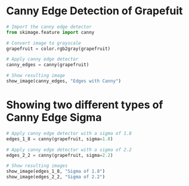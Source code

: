 # Canny Edge Detection of Grapefuit
```py
# Import the canny edge detector 
from skimage.feature import canny

# Convert image to grayscale
grapefruit = color.rgb2gray(grapefruit)

# Apply canny edge detector
canny_edges = canny(grapefruit)

# Show resulting image
show_image(canny_edges, "Edges with Canny")
```

# Showing two different types of Canny Edge Sigma
```py
# Apply canny edge detector with a sigma of 1.8
edges_1_8 = canny(grapefruit, sigma=1.8)

# Apply canny edge detector with a sigma of 2.2
edges_2_2 = canny(grapefruit, sigma=2.2)

# Show resulting images
show_image(edges_1_8, "Sigma of 1.8")
show_image(edges_2_2, "Sigma of 2.2")
```
